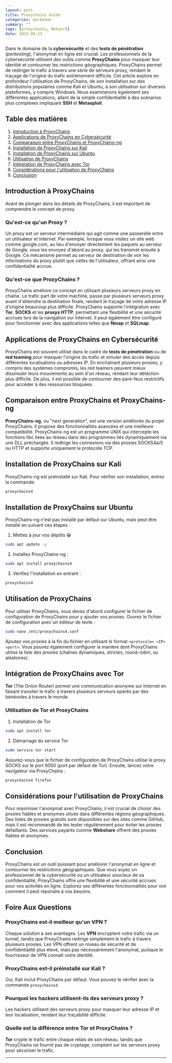 ```yaml
---
layout: post
title: Proxychains Guide
categories: markdown
summary: ""
tags: [proxychains, Network]
date: 2023-09-23
---
```


Dans le domaine de la **cybersécurité** et des **tests de pénétration** (_pentesting_), l'anonymat en ligne est crucial. Les professionnels de la cybersécurité utilisent des outils comme **ProxyChains** pour masquer leur identité et contourner les restrictions géographiques. ProxyChains permet de rediriger le trafic à travers une série de serveurs proxy, rendant le traçage de l'origine du trafic extrêmement difficile. Cet article explore en profondeur l'utilisation de ProxyChains, de son installation sur des distributions populaires comme Kali et Ubuntu, à son utilisation sur diverses plateformes, y compris Windows. Nous examinerons également ses différentes applications, allant de la simple confidentialité à des scénarios plus complexes impliquant **SSH** et **Metasploit**.

## Table des matières

1. [Introduction à ProxyChains](#introduction-%C3%A0-proxychains)
2. [Applications de ProxyChains en Cybersécurité](#applications-de-proxychains-en-cybers%C3%A9curit%C3%A9)
3. [Comparaison entre ProxyChains et ProxyChains-ng](#comparaison-entre-proxychains-et-proxychains-ng)
4. [Installation de ProxyChains sur Kali](#installation-de-proxychains-sur-kali)
5. [Installation de ProxyChains sur Ubuntu](#installation-de-proxychains-sur-ubuntu)
6. [Utilisation de ProxyChains](#utilisation-de-proxychains)
7. [Intégration de ProxyChains avec Tor](#int%C3%A9gration-de-proxychains-avec-tor)
8. [Considérations pour l'utilisation de ProxyChains](#consid%C3%A9rations-pour-lutilisation-de-proxychains)
9. [Conclusion](#conclusion)

## Introduction à ProxyChains

Avant de plonger dans les détails de ProxyChains, il est important de comprendre le concept de proxy.

### Qu'est-ce qu'un Proxy ?

Un proxy est un serveur intermédiaire qui agit comme une passerelle entre un utilisateur et Internet. Par exemple, lorsque vous visitez un site web comme google.com, au lieu d'envoyer directement les paquets au serveur de Google, vous les envoyez d'abord au proxy, qui les transmet ensuite à Google. Ce mécanisme permet au serveur de destination de voir les informations du proxy plutôt que celles de l'utilisateur, offrant ainsi une confidentialité accrue.

### Qu'est-ce que ProxyChains ?

ProxyChains améliore ce concept en utilisant plusieurs serveurs proxy en chaîne. Le trafic part de votre machine, passe par plusieurs serveurs proxy avant d'atteindre la destination finale, rendant le traçage de votre adresse IP d'origine beaucoup plus difficile. ProxyChains supporte l'intégration avec **Tor**, **SOCKS** et les **proxys HTTP**, permettant une flexibilité et une sécurité accrues lors de la navigation sur Internet. Il peut également être configuré pour fonctionner avec des applications telles que **Nmap** et **SQLmap**.

## Applications de ProxyChains en Cybersécurité

ProxyChains est souvent utilisé dans le cadre de **tests de pénétration** ou de **red teaming** pour masquer l'origine du trafic et simuler des accès depuis différentes localisations ou adresses IP. En enchaînant plusieurs proxies, y compris des systèmes compromis, les red teamers peuvent mieux dissimuler leurs mouvements au sein d'un réseau, rendant leur détection plus difficile. De plus, il est possible de contourner des pare-feux restrictifs pour accéder à des ressources bloquées.

## Comparaison entre ProxyChains et ProxyChains-ng

**ProxyChains-ng**, ou "next generation", est une version améliorée du projet ProxyChains. Il propose des fonctionnalités avancées et une meilleure compatibilité. ProxyChains-ng est un programme UNIX qui intercepte les fonctions libc liées au réseau dans des programmes liés dynamiquement via une DLL préchargée. Il redirige les connexions via des proxies SOCKS4a/5 ou HTTP et supporte uniquement le protocole TCP.

## Installation de ProxyChains sur Kali

ProxyChains-ng est préinstallé sur Kali. Pour vérifier son installation, entrez la commande:

```bash
proxychains4
````


## Installation de ProxyChains sur Ubuntu

ProxyChains-ng n'est pas installé par défaut sur Ubuntu, mais peut être installé en suivant ces étapes :

1. Mettez à jour vos dépôts 😀

```bash
sudo apt update -y
````

2. Installez ProxyChains-ng :

```bash
sudo apt install proxychains4
````

3. Vérifiez l'installation en entrant :

```bash
proxychains4
````


## Utilisation de ProxyChains

Pour utiliser ProxyChains, vous devez d'abord configurer le fichier de configuration de ProxyChains pour y ajouter vos proxies. Ouvrez le fichier de configuration avec un éditeur de texte :

```bash
sudo nano /etc/proxychains4.conf
```

Ajoutez vos proxies à la fin du fichier en utilisant le format `<protocole> <IP> <port>`. Vous pouvez également configurer la manière dont ProxyChains utilise la liste des proxies (chaînes dynamiques, strictes, round-robin, ou aléatoires).

## Intégration de ProxyChains avec Tor

**Tor** (The Onion Router) permet une communication anonyme sur Internet en faisant transiter le trafic à travers plusieurs serveurs opérés par des bénévoles à travers le monde.

### Utilisation de Tor et ProxyChains

1. Installation de Tor

```bash
sudo apt install tor
```

2. Démarrage du service Tor
   
 ```bash
sudo service tor start
```

Assurez-vous que le fichier de configuration de ProxyChains utilise le proxy SOCKS sur le port 9050 (port par défaut de Tor). Ensuite, lancez votre navigateur via ProxyChains :

```bash
proxychains4 firefox
```

## Considérations pour l'utilisation de ProxyChains

Pour maximiser l'anonymat avec ProxyChains, il est crucial de choisir des proxies fiables et anonymes situés dans différentes régions géographiques. Des listes de proxies gratuits sont disponibles sur des sites comme GitHub, mais il est recommandé de les tester régulièrement pour éviter les proxies défaillants. Des services payants comme **Webshare** offrent des proxies fiables et anonymes.

## Conclusion

ProxyChains est un outil puissant pour améliorer l'anonymat en ligne et contourner les restrictions géographiques. Que vous soyez un professionnel de la cybersécurité ou un utilisateur soucieux de sa confidentialité, ProxyChains offre une flexibilité et une sécurité accrues pour vos activités en ligne. Explorez ses différentes fonctionnalités pour voir comment il peut répondre à vos besoins.

## Foire Aux Questions

### ProxyChains est-il meilleur qu'un VPN ?

Chaque solution a ses avantages. Les **VPN** encryptent votre trafic via un tunnel, tandis que ProxyChains redirige simplement le trafic à travers plusieurs proxies. Les VPN offrent un niveau de sécurité et de confidentialité plus élevé, mais pas nécessairement l'anonymat, puisque le fournisseur de VPN connaît votre identité.

### ProxyChains est-il préinstallé sur Kali ?

Oui, Kali inclut ProxyChains par défaut. Vous pouvez le vérifier avec la commande `proxychains4`.

### Pourquoi les hackers utilisent-ils des serveurs proxy ?

Les hackers utilisent des serveurs proxy pour masquer leur adresse IP et leur localisation, rendant leur traçabilité difficile.

### Quelle est la différence entre Tor et ProxyChains ?

**Tor** crypte le trafic entre chaque relais de son réseau, tandis que ProxyChains ne fournit pas de cryptage, comptant sur les serveurs proxy pour sécuriser le trafic.

---